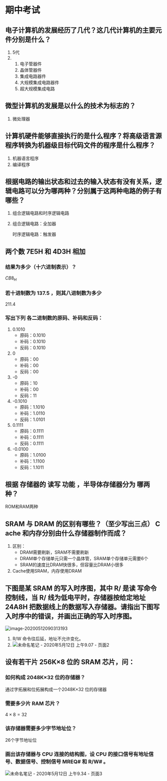 # 期中考试

## 电子计算机的发展经历了几代？这几代计算机的主要元件分别是什么？

1. 5代
2. 1. 电子管器件
	2. 晶体管器件
	3. 集成电路器件
	4. 大规模集成电路器件
	5. 超大规模集成电路

## 微型计算机的发展是以什么的技术为标志的？

1. 微处理器

## 计算机硬件能够直接执行的是什么程序？将高级语言源程序转换为机器级目标代码文件的程序是什么程序？

1. 机器语言程序
2. 编译程序

## 根据电路的输出状态和过去的输入状态有没有关系，逻辑电路可以分为哪两种？分别属于这两种电路的例子有哪些？

1. 组合逻辑电路和时序逻辑电路

2. 组合逻辑电路：全加器

	时序逻辑电路：触发器

## 两个数 7E5H 和 4D3H 相加

### 结果为多少（十六进制表示）？

$CB8_H$

### 若十进制数为 137.5 ，则其八进制数为多少

$211.4$

### 写出下列 各二进制数的原码、补码和反码：

1. 0.1010
	* 原码：0.1010
	* 补码：0.1010
	* 反码：0.1010
2. 0 
	* 原码：00
	* 补码：00
	* 反码：00
3. -0 
	* 原码：10
	* 补码：00
	* 反码：11
4. -0.1010 
	* 原码：1.1010
	* 补码：1.0110
	* 反码：1.0101
5. 0.1111 
	* 原码：0.1111
	* 补码：0.1111
	* 反码：0.1111
6. -0.0100
	*  原码：1.0100
	* 补码：1.1100
	* 反码：1.1011

## 根据 存储器的 读写 功能 ，半导体存储器分为 哪两种？

ROM和RAM两种

## SRAM 与 DRAM 的区别有哪些？（至少写出三点） C ache 和内存分别由什么存储器制作而成？

1. 区别：
	* DRAM需要刷新，SRAM不需要刷新
	* DRAM单个存储单元只需一个晶体管，SRAM单个存储单元需要6个
	* SRAM的速度比DRAM快很多，但容量比DRAM小很多
2. Cache使用SRAM，内存使用DRAM

## 下图是某 SRAM 的写入时序图，其中 R/ 是读 写命令控制线，当 R/ 线为低电平时，存储器按给定地址 24A8H 把数据线上的数据写入存储器。请指出下图写入时序中的错误，并画出正确的写入时序图。

![image-20200512090313193](https://gitee.com/hybb0430/picture_bed/raw/master/img/20200512090314.png)

1. R/W 命令往后延，地址不允许变化。
2. ![未命名笔记 - 2020年5月12日 上午9.07 - 页面2](https://gitee.com/hybb0430/picture_bed/raw/master/img/20200512090803.png)

## 设有若干片 256K×8 位的 SRAM 芯片，问：

### 如何构成 2048K×32 位的存储器？

通过字拓展和位拓展构成一个2048K×32 位的存储器

### 需要多少片 RAM 芯片？

$4 \times 8 = 32$

### 该存储器需要多少字节地址位？

26个字节地址位

### 画出该存储器与 CPU 连接的结构图，设 CPU 的接口信号有地址信号、数据信号、控制信号 MREQ# 和 R/W# 。

![未命名笔记 - 2020年5月12日 上午9.34 - 页面3](https://gitee.com/hybb0430/picture_bed/raw/master/img/20200512093431.png)